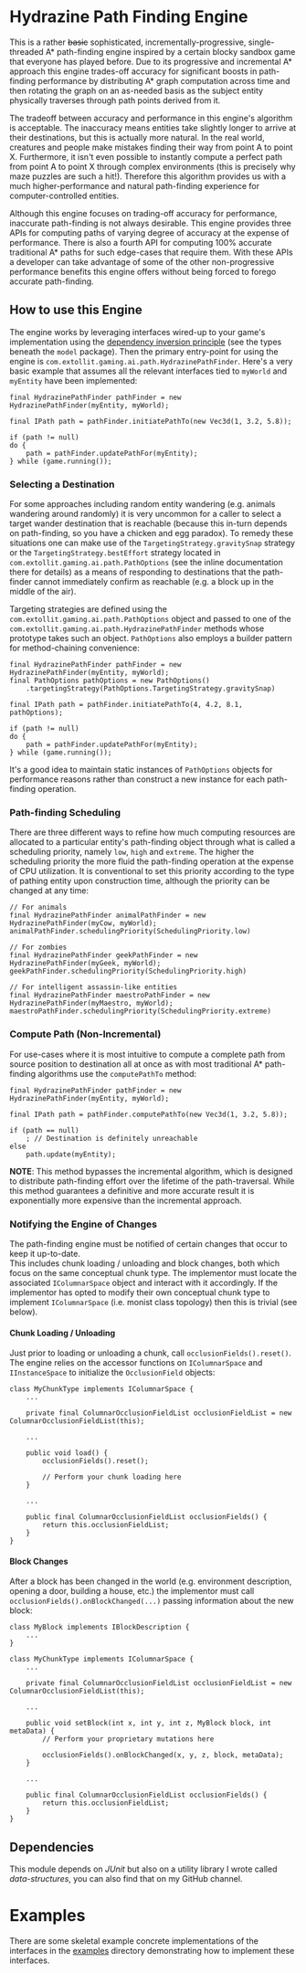 # Hydrazine Path Finding Engine
This is a rather ~~basic~~ sophisticated, incrementally-progressive, single-threaded A* path-finding engine inspired by a certain blocky sandbox game that everyone has played before.  Due to its progressive and incremental A* approach this engine trades-off accuracy for significant boosts in path-finding performance by distributing A* graph computation across time and then rotating the graph on an as-needed basis as the subject entity physically traverses through path points derived from it.  

The tradeoff between accuracy and performance in this engine's algorithm is acceptable.  The inaccuracy means entities take slightly longer to arrive at their destinations, but this is actually more natural.  In the real world, creatures and people make mistakes finding their way from point A to point X.  Furthermore, it isn't even possible to instantly compute a perfect path from point A to point X through complex environments (this is precisely why maze puzzles are such a hit!).  Therefore this algorithm provides us with a much higher-performance and natural path-finding experience for computer-controlled entities.

Although this engine focuses on trading-off accuracy for performance, inaccurate path-finding is not always desirable.  This engine provides three APIs for computing paths of varying degree of accuracy at the expense of performance.  There is also a fourth API for computing 100% accurate traditional A* paths for such edge-cases that require them.  With these APIs a developer can take advantage of some of the other non-progressive performance benefits this engine offers without being forced to forego accurate path-finding.

## How to use this Engine
The engine works by leveraging interfaces wired-up to your game's implementation using the [dependency inversion principle](https://en.wikipedia.org/wiki/Dependency_inversion_principle) (see the types beneath the `model` package).
Then the primary entry-point for using the engine is `com.extollit.gaming.ai.path.HydrazinePathFinder`.  Here's a very basic example that assumes all the relevant interfaces tied to `myWorld` and `myEntity` have been implemented:

    final HydrazinePathFinder pathFinder = new HydrazinePathFinder(myEntity, myWorld);

    final IPath path = pathFinder.initiatePathTo(new Vec3d(1, 3.2, 5.8));

    if (path != null)
    do {
        path = pathFinder.updatePathFor(myEntity);
    } while (game.running());
    
### Selecting a Destination
For some approaches including random entity wandering (e.g. animals wandering around randomly) it is very uncommon for a
caller to select a target wander destination that is reachable (because this in-turn depends on path-finding, so you have
a chicken and egg paradox).  To remedy these situations one can make use of the `TargetingStrategy.gravitySnap`
strategy or the `TargetingStrategy.bestEffort` strategy located in `com.extollit.gaming.ai.path.PathOptions` (see the 
inline documentation there for details) as a means of responding to destinations that the path-finder cannot immediately 
confirm as reachable (e.g. a block up in the middle of the air).

Targeting strategies are defined using the `com.extollit.gaming.ai.path.PathOptions` object and passed to one of the 
`com.extollit.gaming.ai.path.HydrazinePathFinder` methods whose prototype takes such an object.  `PathOptions` also 
employs a builder pattern for method-chaining convenience:

    final HydrazinePathFinder pathFinder = new HydrazinePathFinder(myEntity, myWorld);
    final PathOptions pathOptions = new PathOptions()
        .targetingStrategy(PathOptions.TargetingStrategy.gravitySnap)

    final IPath path = pathFinder.initiatePathTo(4, 4.2, 8.1, pathOptions);

    if (path != null)
    do {
        path = pathFinder.updatePathFor(myEntity);
    } while (game.running());
    
It's a good idea to maintain static instances of `PathOptions` objects for performance reasons rather than construct a 
new instance for each path-finding operation.

### Path-finding Scheduling
There are three different ways to refine how much computing resources are allocated to a particular entity's path-finding
object through what is called a scheduling priority, namely `low`, `high` and `extreme`.  The higher the scheduling priority
the more fluid the path-finding operation at the expense of CPU utilization.  It is conventional to set this priority 
according to the type of pathing entity upon construction time, although the priority can be changed at any time:

    // For animals
    final HydrazinePathFinder animalPathFinder = new HydrazinePathFinder(myCow, myWorld);
    animalPathFinder.schedulingPriority(SchedulingPriority.low)
    
    // For zombies
    final HydrazinePathFinder geekPathFinder = new HydrazinePathFinder(myGeek, myWorld);
    geekPathFinder.schedulingPriority(SchedulingPriority.high)
    
    // For intelligent assassin-like entities
    final HydrazinePathFinder maestroPathFinder = new HydrazinePathFinder(myMaestro, myWorld);
    maestroPathFinder.schedulingPriority(SchedulingPriority.extreme)

### Compute Path (Non-Incremental)
For use-cases where it is most intuitive to compute a complete path from source position to destination all at once as
with most traditional A* path-finding algorithms use the `computePathTo` method:
    
    final HydrazinePathFinder pathFinder = new HydrazinePathFinder(myEntity, myWorld);

    final IPath path = pathFinder.computePathTo(new Vec3d(1, 3.2, 5.8));

    if (path == null)
        ; // Destination is definitely unreachable
    else
        path.update(myEntity);

**NOTE**: This method bypasses the incremental algorithm, which is designed to distribute path-finding effort over the 
lifetime of the path-traversal.  While this method guarantees a definitive and more accurate result it is exponentially 
more expensive than the incremental approach.

### Notifying the Engine of Changes
The path-finding engine must be notified of certain changes that occur to keep it up-to-date.  
This includes chunk loading / unloading and block changes, both which focus on the same conceptual chunk type.
The implementor must locate the associated `IColumnarSpace` object and interact with it accordingly.  If the 
implementor has opted to modify their own conceptual chunk type to implement `IColumnarSpace` (i.e. monist 
class topology) then this is trivial (see below).

#### Chunk Loading / Unloading
Just prior to loading or unloading a chunk, call `occlusionFields().reset()`.  The engine relies on the accessor functions
on `IColumnarSpace` and `IInstanceSpace` to initialize the `OcclusionField` objects:

    class MyChunkType implements IColumnarSpace {
        ...
        
        private final ColumnarOcclusionFieldList occlusionFieldList = new ColumnarOcclusionFieldList(this);
        
        ...
        
        public void load() {
            occlusionFields().reset();
            
            // Perform your chunk loading here
        }
        
        ...
        
        public final ColumnarOcclusionFieldList occlusionFields() { 
            return this.occlusionFieldList; 
        }
    }
    
#### Block Changes
After a block has been changed in the world (e.g. environment description, opening a door, building a house, etc.) the 
implementor must call `occlusionFields().onBlockChanged(...)` passing information about the new block:

    class MyBlock implements IBlockDescription {
        ...
    }
    
    class MyChunkType implements IColumnarSpace {
        ...
        
        private final ColumnarOcclusionFieldList occlusionFieldList = new ColumnarOcclusionFieldList(this);
        
        ...
        
        public void setBlock(int x, int y, int z, MyBlock block, int metaData) {
            // Perform your proprietary mutations here
            
            occlusionFields().onBlockChanged(x, y, z, block, metaData);
        }
        
        ...
        
        public final ColumnarOcclusionFieldList occlusionFields() { 
            return this.occlusionFieldList; 
        }
    }

## Dependencies
This module depends on *JUnit* but also on a utility library I wrote called *data-structures*, you can also find that on my GitHub channel.

# Examples
There are some skeletal example concrete implementations of the interfaces in the [examples](src/example/java/com/extollit/gaming/ai/path) directory demonstrating how to implement these interfaces. 
